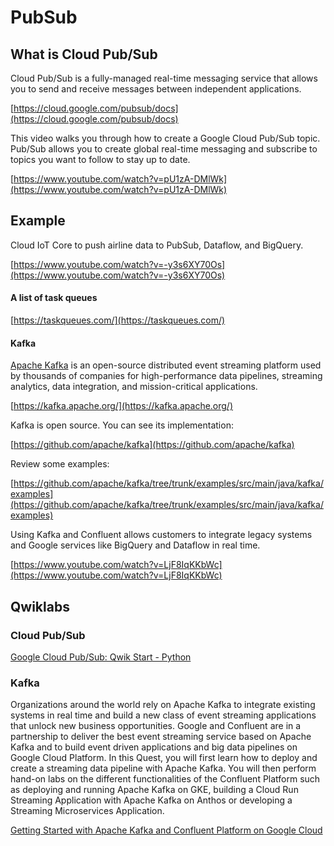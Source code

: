 # PubSub



## What is Cloud Pub/Sub

Cloud Pub/Sub is a fully-managed real-time messaging service that allows you to send and receive messages between independent applications.

[https://cloud.google.com/pubsub/docs](https://cloud.google.com/pubsub/docs)

This video walks you through how to create a Google Cloud Pub/Sub topic. Pub/Sub allows you to create global real-time messaging and subscribe to topics you want to follow to stay up to date.

[https://www.youtube.com/watch?v=pU1zA-DMlWk](https://www.youtube.com/watch?v=pU1zA-DMlWk)


## Example

Cloud IoT Core to push airline data to PubSub, Dataflow, and BigQuery.

[https://www.youtube.com/watch?v=-y3s6XY70Os](https://www.youtube.com/watch?v=-y3s6XY70Os)


#### A list of task queues

[https://taskqueues.com/](https://taskqueues.com/)


#### Kafka

[Apache Kafka](https://kafka.apache.org/) is an open-source distributed event streaming platform used by thousands of companies for high-performance data pipelines, streaming analytics, data integration, and mission-critical applications.

[https://kafka.apache.org/](https://kafka.apache.org/)

Kafka is open source. You can see its implementation: 

[https://github.com/apache/kafka](https://github.com/apache/kafka)

Review some  examples:

[https://github.com/apache/kafka/tree/trunk/examples/src/main/java/kafka/examples](https://github.com/apache/kafka/tree/trunk/examples/src/main/java/kafka/examples)

Using Kafka and Confluent allows customers to integrate legacy systems and Google services like BigQuery and Dataflow in real time. 

[https://www.youtube.com/watch?v=LjF8IqKKbWc](https://www.youtube.com/watch?v=LjF8IqKKbWc)


## Qwiklabs


### Cloud Pub/Sub

[Google Cloud Pub/Sub: Qwik Start - Python](https://www.qwiklabs.com/focuses/2775?catalog_rank=%7B%22rank%22%3A4%2C%22num_filters%22%3A0%2C%22has_search%22%3Atrue%7D&parent=catalog&search_id=7524031)


### Kafka

Organizations around the world rely on Apache Kafka to integrate existing systems in real time and build a new class of event streaming applications that unlock new business opportunities. Google and Confluent are in a partnership to deliver the best event streaming service based on Apache Kafka and to build event driven applications and big data pipelines on Google Cloud Platform. In this Quest, you will first learn how to deploy and create a streaming data pipeline with Apache Kafka. You will then perform hand-on labs on the different functionalities of the Confluent Platform such as deploying and running Apache Kafka on GKE, building a Cloud Run Streaming Application with Apache Kafka on Anthos or developing a Streaming Microservices Application.

[Getting Started with Apache Kafka and Confluent Platform on Google Cloud](https://www.qwiklabs.com/quests/145?catalog_rank=%7B%22rank%22%3A1%2C%22num_filters%22%3A1%2C%22has_search%22%3Atrue%7D&search_id=7467576)
